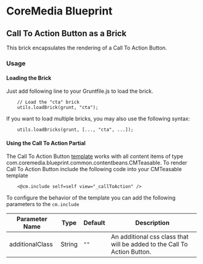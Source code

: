 # CoreMedia Blueprint

## Call To Action Button as a Brick

This brick encapsulates the rendering of a Call To Action Button.
  

### Usage

#### Loading the Brick

Just add following line to your Gruntfile.js to load the brick.

```
    // Load the "cta" brick
    utils.loadBrick(grunt, "cta");
```

If you want to load multiple bricks, you may also use the following syntax:
```
    utils.loadBricks(grunt, [..., "cta", ...]);
```

#### Using the Call To Action Partial

The Call To Action Button [template](./templates/com.coremedia.blueprint.common.contentbeans/CMTeasable._callToAction.ftl) works with all content items of type com.coremedia.blueprint.common.contentbeans.CMTeasable.
To render Call To Action Button include the following code into your CMTeasable template
```
    <@cm.include self=self view="_callToAction" />
```
To configure the behavior of the template you can add the following parameters to the ```cm.include```

|Parameter Name|Type|Default|Description|
|---|---|---|---|
|additionalClass|String|```""```|An additional css class that will be added to the Call To Action Button.|